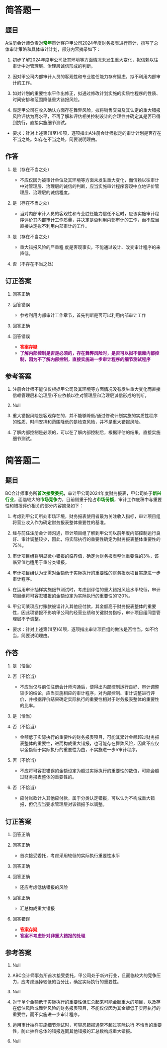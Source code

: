 # 简答题一

## 题目

A注册会计师负责对<strong style="color: green">常年</strong>审计客户甲公司2024年度财务报表进行审计，撰写了总体审计策略和具体审计计划，部分内容摘录如下：

1. 初步了解2024年度甲公司及其环境等方面情况未发生重大变化，拟信赖以往审计中对管理层、治理层诚信形成的判断。

2. 因对甲公司内部审计人员的客观性和专业胜任能力存有疑虑，拟不利用内部审计的工作。

3. 如对计划的重要性水平作出修正，拟通过修改计划实施的实质性程序的性质、时间安排和范围降低重大错报风险。

4. 假定甲公司在收入确认方面存在舞弊风险，拟将销售交易及其认定的重大错报风险评估为高水平，不再了解和评估相关控制设计的合理性并确定其是否已得到执行，直接实施细节测试。

- 要求：针对上述第(1)至(4)项，逐项指出A注册会计师拟定的审计计划是否存在不当之处。如存在不当之处，简要说明理由。

## 作答

1. 是（存在不当之处）
    - 不应仅因为被审计单位及其环境等方面未发生重大变化，而信赖以往审计中对管理层、治理层的诚信的判断，应当实施审计程序客观中立地评价管理层、治理层的诚信程度。

2. 是（存在不当之处）
    - 当对内部审计人员的客观性和专业胜任能力信任不足时，应该实施审计程序评价其内部审计工作质量，并决定是否利用内部审计的工作，而不应当直接决定拟不利用内部审计的工作。

3. 是（存在不当之处）
    - 重大错报风险的严重程  度是客观事实，不能通过设计、改变审计程序的来降低。

4. 否（不存在不当之处）

## 订正答案

1. 回答正确

2. 回答错误

    - 参考利用内部审计工作章节，首先判断是否可以利用内部审计工作

3. 回答正确

4. 回答错误

    - <strong style="color: red">答案存疑</strong>
    - <strong style="color: purple">了解内部控制是否是必须的，存在舞弊风险时，是否可以拟不信赖内部控制，因为不了解内部控制，直接实施进一步审计程序的细节测试程序</strong>

## 参考答案

1. 注册会计师不能仅仅根据甲公司及其环境等方面情况没有发生重大变化而直接信赖管理层和治理层/不应依赖以往对管理层和治理层诚信形成的判断。

2. Null

3. 重大错报风险是客观存在的，并不能够降低/通过修改计划实施的实质性程序的性质、时间安排和范围降低的是检查风险，并不是重大错报风险。

4. 了解内部控制是必须的，可以在了解内部控制后，根据评估的结果，直接实施细节测试。

# 简答题二

## 题目

BC会计师事务所<strong style="color: green">首次接受委托</strong>，审计甲公司2024年度财务报表，甲公司处于<strong style="color: green">新兴行业</strong>，面临较大的<strong style="color: green">市场竞争</strong>力，目前侧重于抢占<strong style="color: green">市场份额</strong>，审计工作底稿中与重要性和错报评价相关的部分内容摘录如下：

1. 考虑到甲公司所处市场环境，财务报表使用者最为关注收入指标，审计项目组将营业收入作为确定财务报表整体重要性的基准。

2. 经与前任注册会计师沟通，审计项目组了解到甲公司以前年度内部控制运行良好、审计调整较少，因此，将实际执行的重要性确定为财务报表整体重要性的75%。

3. 审计项目组将明显微小错报的临界值，确定为财务报表整体重要性的3%，该临界值也适用于重分类错报。

4. 审计项目组认为无需对金额低于实际执行的重要性的财务报表项目实施进一步审计程序。

5. 在运用审计抽样实施细节测试时，考虑到评估的重大错报风险水平较低，审计项目组将可容忍错报的金额设定为实际执行的重要性的120%。

6. 甲公司某项应付账款被误计入其他应付款，其金额高于财务报表整体的重要性，因此项错报不影响甲公司的经营业绩和关键财务指标，审计项目组同意管理层不予调整。

- 要求：针对上述第(1)至(6)项，逐项指出审计项目组的做法是否恰当。如不恰当，简要说明理由。

## 作答

1. 是（恰当）

2. 否（不恰当）

    - 不应当仅与前任注册会计师沟通后，便得出内部控制运行良好、审计调整较少的结论，应当实施相应的审计程序，对内部控制、审计调整进行评价，并根据评价结果确定实际执行的重要性相对于财务报表整体的重要性的比率。

3. 是（恰当）

4. 否（不恰当）

    - 金额低于实际执行的重要性的财务报表项目，可能其累计金额超过财务报表整体的重要性，进而构成重大错报，也可能存在舞弊风险，因此不应仅以金额低于实际执行的重要性为由，不实施进一步h审计程序。

5. 否（不恰当）

    - 不应将可容忍错误的金额设定为超过实际执行的重要性的数值，可能会超过财务报表整体的重要性的。

6. 否（不恰当）

    - 应付账款计入其他应付款，属于分类认定错报，可以认为不构成重大错报，但仍应当要求管理层对该错报予以调整。

## 订正答案

1. 回答正确

2. 回答正确

    - 首次接受委托，考虑采用较低的实际执行重要性水平

3. 回答正确

4. 回答正确

    - 还应考虑低估错报的风险

5. 回答正确

    - 汇总构成重大错报

6. 回答错误

    - <strong style="color: red">答案存疑</strong>
    - <strong style="color: purple">答案不考虑针对非重大错报的处理</strong>

## 参考答案

1. Null

2. ABC会计师事务所首次接受委托，甲公司处于新兴行业，且面临较大的竞争压力，应考虑选择较低的百分比，确定实际执行的重要性。

3. Null

4. 对于单个金额低于实际执行的重要性但汇总起来可能金额重大的项目，以及存在低估风险或舞弊风险的财务报表项目，不能仅仅因为其金额低于实际执行的重要性，而不实施进一步审计程序。

5. 运用审计抽样实施细节测试时，可容忍错报通常不超过实际执行
不恰当的重要性，防止抽样总体的错报连同其他错报的汇总数构成重大错报。

6. Null
